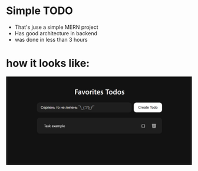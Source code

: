 # Simple TODO
 - That's jusе a simple MERN project
 - Has good architecture in backend
 - was done in less than 3 hours
# how it looks like:
![Alt text](https://github.com/MrKopchick/todo-mern/blob/main/frontend/image_2025-04-09_19-10-33.png)

